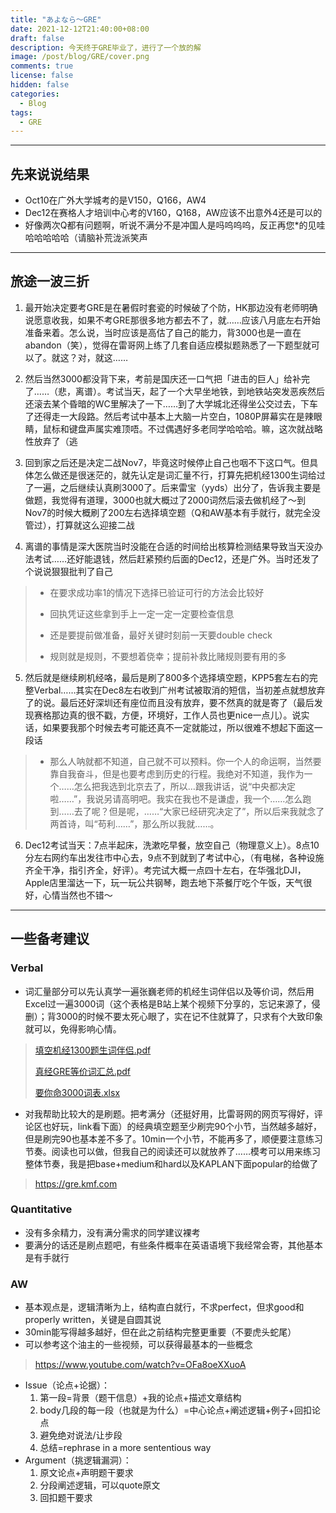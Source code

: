 ```yaml
---
title: "あよなら〜GRE"
date: 2021-12-12T21:40:00+08:00
draft: false
description: 今天终于GRE毕业了，进行了一个放的解
image: /post/blog/GRE/cover.png
comments: true
license: false
hidden: false
categories:
  - Blog
tags:
  - GRE
---
```


---
## 先来说说结果

* Oct10在广外大学城考的是V150，Q166，AW4
* Dec12在赛格人才培训中心考的V160，Q168，AW应该不出意外4还是可以的
* 好像两次Q都有问题啊，听说不满分不是冲国人是吗呜呜呜，反正再您*的见哇哈哈哈哈哈（请脑补荒泷派笑声

---
## 旅途一波三折

1. 最开始决定要考GRE是在暑假时套瓷的时候破了个防，HK那边没有老师明确说愿意收我，如果不考GRE那很多地方都去不了，就……应该八月底左右开始准备来着。怎么说，当时应该是高估了自己的能力，背3000也是一直在abandon（笑），觉得在雷哥网上练了几套自适应模拟题熟悉了一下题型就可以了。就这？对，就这……

2. 然后当然3000都没背下来，考前是国庆还一口气把「进击的巨人」给补完了……（悲，离谱）。考试当天，起了一个大早坐地铁，到地铁站突发恶疾然后还滚去某个昏暗的WC里解决了一下……到了大学城北还得坐公交过去，下车了还得走一大段路。然后考试中基本上大脑一片空白，1080P屏幕实在是辣眼睛，鼠标和键盘声属实难顶唔。不过偶遇好多老同学哈哈哈。嘛，这次就战略性放弃了（逃

3. 回到家之后还是决定二战Nov7，毕竟这时候停止自己也咽不下这口气。但具体怎么做还是很迷茫的，就先认定是词汇量不行，打算先把机经1300生词给过了一遍，之后继续认真刷3000了。后来雷宝（yyds）出分了，告诉我主要是做题，我觉得有道理，3000也就大概过了2000词然后滚去做机经了～到Nov7的时候大概刷了200左右选择填空题（Q和AW基本有手就行，就完全没管过），打算就这么迎接二战

4. 离谱的事情是深大医院当时没能在合适的时间给出核算检测结果导致当天没办法考试……还好能退钱，然后赶紧预约后面的Dec12，还是广外。当时还发了个说说狠狠批判了自己

>* 在要求成功率1的情况下选择已验证可行的方法会比较好
>
>* 回执凭证这些拿到手上一定一定一定要检查信息
>
>* 还是要提前做准备，最好关键时刻前一天要double check
>
>* 规则就是规则，不要想着侥幸；提前补救比赌规则要有用的多

5. 然后就是继续刷机经咯，最后是刷了800多个选择填空题，KPP5套左右的完整Verbal……其实在Dec8左右收到广州考试被取消的短信，当初差点就想放弃了的说。最后还好深圳还有座位而且没有放弃，要不然真的就是寄了（最后发现赛格那边真的很不戳，方便，环境好，工作人员也更nice一点儿）。说实话，如果要我那个时候去考可能还真不一定就能过，所以很难不想起下面这一段话

> * 那么人呐就都不知道，自己就不可以预料。你一个人的命运啊，当然要靠自我奋斗，但是也要考虑到历史的行程。我绝对不知道，我作为一个……怎么把我选到北京去了，所以…跟我讲话，说“中央都决定啦……”，我说另请高明吧。我实在我也不是谦虚，我一个……怎么跑到……去了呢？但是呢，……“大家已经研究决定了”，所以后来我就念了两首诗，叫“苟利……”，那么所以我就……。

6. Dec12考试当天：7点半起床，洗漱吃早餐，放空自己（物理意义上）。8点10分左右网约车出发往市中心去，9点不到就到了考试中心，（有电梯，各种设施齐全干净，指引齐全，好评）。考完试大概一点四十左右，在华强北DJI，Apple店里溜达一下，玩一玩公共钢琴，跑去地下茶餐厅吃个午饭，天气很好，心情当然也不错～

---
## 一些备考建议

### Verbal

* 词汇量部分可以先认真学一遍张巍老师的机经生词伴侣以及等价词，然后用Excel过一遍3000词（这个表格是B站上某个视频下分享的，忘记来源了，侵删）；背3000的时候不要太死心眼了，实在记不住就算了，只求有个大致印象就可以，免得影响心情。

> [填空机经1300题生词伴侣.pdf](https://github.com/ErcBunny/sharedDocs/raw/main/填空机经1300题生词伴侣.pdf)
>
> [真经GRE等价词汇总.pdf](https://github.com/ErcBunny/sharedDocs/raw/main/真经GRE等价词汇总.pdf)
>
> [要你命3000词表.xlsx](https://github.com/ErcBunny/sharedDocs/raw/main/要你命3000词表.xlsx)

* 对我帮助比较大的是刷题。把考满分（还挺好用，比雷哥网的网页写得好，评论区也好玩，link看下面）的经典填空题至少刷完90个小节，当然越多越好，但是刷完90也基本差不多了。10min一个小节，不能再多了，顺便要注意练习节奏。阅读也可以做，但我自己的阅读还可以就放养了……模考可以用来练习整体节奏，我是把base+medium和hard以及KAPLAN下面popular的给做了

> https://gre.kmf.com

### Quantitative

* 没有多余精力，没有满分需求的同学建议裸考
* 要满分的话还是刷点题吧，有些条件概率在英语语境下我经常会寄，其他基本是有手就行

### AW

* 基本观点是，逻辑清晰为上，结构直白就行，不求perfect，但求good和properly written，关键是自圆其说
* 30min能写得越多越好，但在此之前结构完整更重要（不要虎头蛇尾）
* 可以参考这个油主的一些视频，可以获得最基本的一些概念

> https://www.youtube.com/watch?v=OFa8oeXXuoA

* Issue（论点+论据）：
  1. 第一段=背景（题干信息）+我的论点+描述文章结构
  2. body几段的每一段（也就是为什么）=中心论点+阐述逻辑+例子+回扣论点
  3. 避免绝对说法/让步段
  4. 总结=rephrase in a more sententious way
* Argument（挑逻辑漏洞）：
  1. 原文论点+声明题干要求
  2. 分段阐述逻辑，可以quote原文
  3. 回扣题干要求


